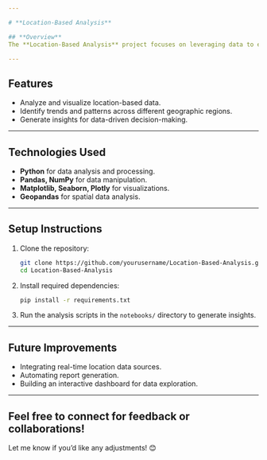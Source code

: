 ```yaml
---

# **Location-Based Analysis**

## **Overview**
The **Location-Based Analysis** project focuses on leveraging data to extract meaningful insights related to geographic locations. This analysis helps in identifying trends, patterns, and correlations that are valuable for decision-making in various applications such as marketing, business expansion, and urban planning.

---
```


## **Features**
- Analyze and visualize location-based data.
- Identify trends and patterns across different geographic regions.
- Generate insights for data-driven decision-making.

---

## **Technologies Used**
- **Python** for data analysis and processing.
- **Pandas, NumPy** for data manipulation.
- **Matplotlib, Seaborn, Plotly** for visualizations.
- **Geopandas** for spatial data analysis.

---

## **Setup Instructions**
1. Clone the repository:
   ```bash
   git clone https://github.com/yourusername/Location-Based-Analysis.git
   cd Location-Based-Analysis
   ```

2. Install required dependencies:
   ```bash
   pip install -r requirements.txt
   ```

3. Run the analysis scripts in the `notebooks/` directory to generate insights.

---

## **Future Improvements**
- Integrating real-time location data sources.
- Automating report generation.
- Building an interactive dashboard for data exploration.

---
Feel free to connect for feedback or collaborations!
---
Let me know if you’d like any adjustments! 😊
